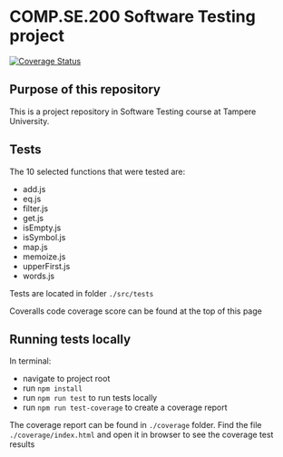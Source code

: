 # COMP.SE.200 Software Testing project

[![Coverage Status](https://coveralls.io/repos/github/kkouri/COMP.SE.200-Software-Testing/badge.svg?branch=coveralls-github-actions-fix)](https://coveralls.io/github/kkouri/COMP.SE.200-Software-Testing?branch=coveralls-github-actions-fix)

## Purpose of this repository

This is a project repository in Software Testing course at Tampere University.

## Tests

The 10 selected functions that were tested are:

- add.js
- eq.js
- filter.js
- get.js
- isEmpty.js
- isSymbol.js
- map.js
- memoize.js
- upperFirst.js
- words.js

Tests are located in folder `./src/tests`

Coveralls code coverage score can be found at the top of this page

## Running tests locally

In terminal:

- navigate to project root
- run `npm install`
- run `npm run test` to run tests locally
- run `npm run test-coverage` to create a coverage report

The coverage report can be found in `./coverage` folder. Find the file `./coverage/index.html` and open it in browser to see the coverage test results
